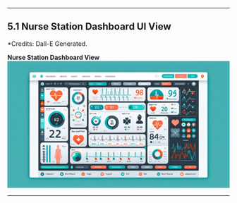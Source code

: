 

---
## 5.1 Nurse Station Dashboard UI View
*Credits: Dall-E Generated.

**Nurse Station Dashboard View**
![Nurse Station Dashboard View](../assets/images/Dashboard.webp)

---
